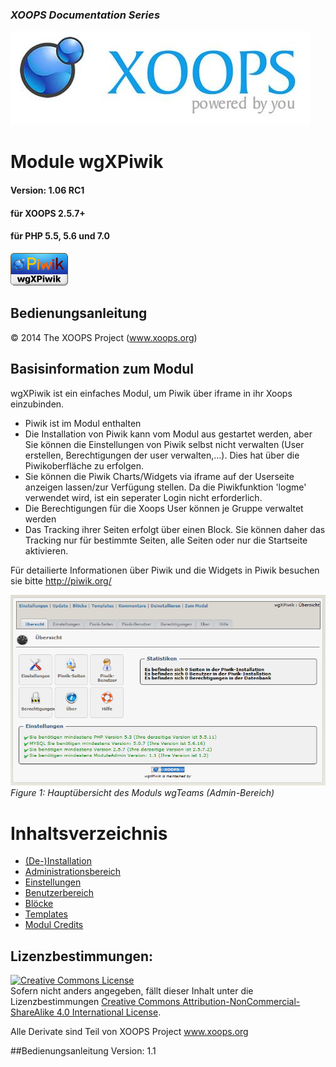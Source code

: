 ### _XOOPS Documentation Series_
![logoXoops.jpg](assets/logoXoops.jpg)

# Module wgXPiwik
#### Version: 1.06 RC1
#### für XOOPS 2.5.7+
#### für PHP 5.5, 5.6 und 7.0
      
![logoModule.png](assets/logoModule.png)
            
## Bedienungsanleitung

© 2014 The XOOPS Project (www.xoops.org)    

## Basisinformation zum Modul

wgXPiwik ist ein einfaches Modul, um Piwik über iframe in ihr Xoops einzubinden.

* Piwik ist im Modul enthalten
* Die Installation von Piwik kann vom Modul aus gestartet werden, aber Sie können die Einstellungen von Piwik selbst nicht verwalten (User erstellen, Berechtigungen der user verwalten,...). Dies hat über die Piwikoberfläche zu erfolgen.
* Sie können die Piwik Charts/Widgets via iframe auf der Userseite anzeigen lassen/zur Verfügung stellen. Da die Piwikfunktion 'logme' verwendet wird, ist ein seperater Login nicht erforderlich.
* Die Berechtigungen für die Xoops User können je Gruppe verwaltet werden
* Das Tracking ihrer Seiten erfolgt über einen Block. Sie können daher das Tracking nur für bestimmte Seiten, alle Seiten oder nur die Startseite aktivieren.

Für detailierte Informationen über Piwik und die Widgets in Piwik besuchen sie bitte http://piwik.org/

![0dashboard.png](assets/0dashboard.png)<br/>
*Figure 1: Hauptübersicht des Moduls wgTeams (Admin-Bereich)*

# Inhaltsverzeichnis

* [(De-)Installation](book/1install.md)
* [Administrationsbereich](book/2administration.md)
* [Einstellungen](book/3preferences.md)
* [Benutzerbereich](book/5userside.md)
* [Blöcke](book/6blocks.md)
* [Templates](book/7templates.md)
* [Modul Credits](book/9credits.md)

## Lizenzbestimmungen:

<a rel="license" href="http://creativecommons.org/licenses/by-nc-sa/4.0/"><img alt="Creative Commons License" style="border-width:0" src="https://i.creativecommons.org/l/by-nc-sa/4.0/88x31.png" /></a><br />Sofern nicht anders angegeben, fällt dieser Inhalt unter die Lizenzbestimmungen <a rel="license" href="http://creativecommons.org/licenses/by-nc-sa/4.0/">Creative Commons Attribution-NonCommercial-ShareAlike 4.0 International License</a>.

Alle Derivate sind Teil von XOOPS Project <a rel="xoops" href="http://www.xoops.org">www.xoops.org</a>

##Bedienungsanleitung Version: 1.1